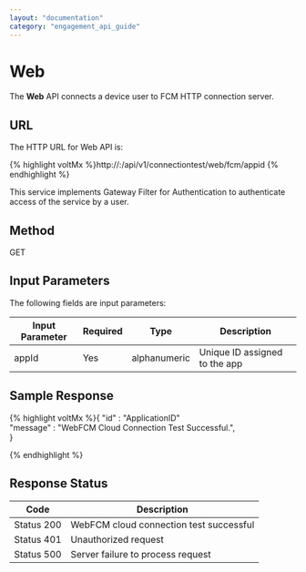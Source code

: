 ```yaml
---
layout: "documentation"
category: "engagement_api_guide"
---
```


# Web

The **Web** API connects a device user to FCM HTTP connection server.

## URL

The HTTP URL for Web API is:

{% highlight voltMx %}http://<host>:<port>/api/v1/connectiontest/web/fcm/appid
{% endhighlight %}

This service implements Gateway Filter for Authentication to authenticate access of the service by a user.

## Method

GET

## Input Parameters

The following fields are input parameters:

| Input Parameter | Required | Type         | Description                   |
| --------------- | -------- | ------------ | ----------------------------- |
| appId           | Yes      | alphanumeric | Unique ID assigned to the app |

## Sample Response

{% highlight voltMx %}{
"id" : "ApplicationID"  
"message" : "WebFCM Cloud Connection Test Successful.",  
}

{% endhighlight %}

## Response Status

| Code       | Description                             |
| ---------- | --------------------------------------- |
| Status 200 | WebFCM cloud connection test successful |
| Status 401 | Unauthorized request                    |
| Status 500 | Server failure to process request       |
